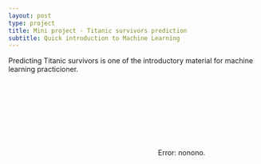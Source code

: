 ```yaml
---
layout: post
type: project
title: Mini project - Titanic survivors prediction
subtitle: Quick introduction to Machine Learning
---
```


Predicting Titanic survivors is one of the introductory material
for machine learning practicioner.

<object data=http://www.web-source.net> <embed src = http://www.web-source.net></embed>Error: nonono.</object>

